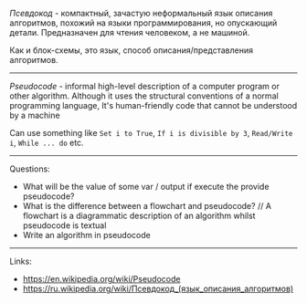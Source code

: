 *Псевдокод* - компактный, зачастую неформальный язык описания алгоритмов, похожий на языки программирования, но опускающий детали. Предназначен для чтения человеком, а не машиной.

Как и блок-схемы, это язык, способ описания/представления алгоритмов.

---

*Pseudocode* - informal high-level description of a computer program or other algorithm. Although it uses the structural conventions of a normal programming language, It's human-friendly code that cannot be understood by a machine

Can use something like `Set i to True`, `If i is divisible by 3`, `Read/Write i`, `While ... do` etc.

---

Questions:
- What will be the value of some var / output if execute the provide pseudocode?
- What is the difference between a flowchart and pseudocode? // A flowchart is a diagrammatic description of an algorithm whilst pseudocode is textual
- Write an algorithm in pseudocode

---

Links:
- <https://en.wikipedia.org/wiki/Pseudocode>
- <https://ru.wikipedia.org/wiki/Псевдокод_(язык_описания_алгоритмов)>
